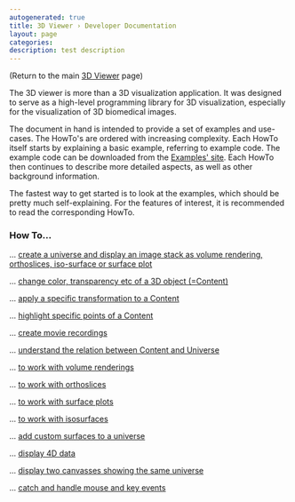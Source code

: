 ```yaml
---
autogenerated: true
title: 3D Viewer › Developer Documentation
layout: page
categories: 
description: test description
---
```


(Return to the main [3D Viewer](/plugins/3d-viewer) page)

The 3D viewer is more than a 3D visualization application. It was designed to serve as a high-level programming library for 3D visualization, especially for the visualization of 3D biomedical images.

The document in hand is intended to provide a set of examples and use-cases. The HowTo's are ordered with increasing complexity. Each HowTo itself starts by explaining a basic example, referring to example code. The example code can be downloaded from the [Examples' site](/plugins/3d-viewer/example-code). Each HowTo then continues to describe more detailed aspects, as well as other background information.

The fastest way to get started is to look at the examples, which should be pretty much self-explaining. For the features of interest, it is recommended to read the corresponding HowTo.

### How To...

... [create a universe and display an image stack as volume rendering, orthoslices, iso-surface or surface plot](/plugins/3d-viewer/display-a-stack)

... [change color, transparency etc of a 3D object (=Content)](/plugins/3d-viewer/change-attributes)

... [apply a specific transformation to a Content](/plugins/3d-viewer/apply-transformation)

... [highlight specific points of a Content](/plugins/3d-viewer/highlight-points)

... [create movie recordings](/plugins/3d-viewer/record-a-movie)

... [understand the relation between Content and Universe](/plugins/3d-viewer/content-structure)

... [to work with volume renderings](/plugins/3d-viewer/volume-rendering)

... [to work with orthoslices](/plugins/3d-viewer/orthoslices)

... [to work with surface plots](/plugins/3d-viewer/surface-plot)

... [to work with isosurfaces](/plugins/3d-viewer/isosurface)

... [add custom surfaces to a universe](/plugins/3d-viewer/custom-surface)

... [display 4D data](/plugins/3d-viewer/4d-viewer)

... [display two canvasses showing the same universe](/plugins/3d-viewer/two-canvasses)

... [catch and handle mouse and key events](/plugins/3d-viewer/custombehavior)
